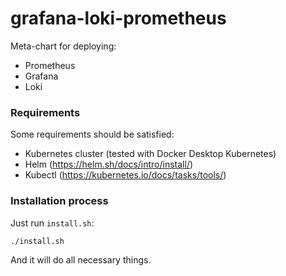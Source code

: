 # grafana-loki-prometheus

Meta-chart for deploying:

* Prometheus
* Grafana
* Loki

### Requirements

Some requirements should be satisfied:

* Kubernetes cluster (tested with Docker Desktop Kubernetes)
* Helm (https://helm.sh/docs/intro/install/)
* Kubectl (https://kubernetes.io/docs/tasks/tools/)

### Installation process

Just run `install.sh`:

```
./install.sh
```

And it will do all necessary things.

